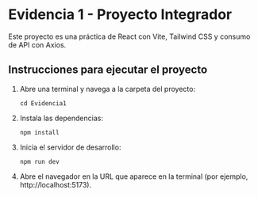 # Evidencia 1 - Proyecto Integrador

Este proyecto es una práctica de React con Vite, Tailwind CSS y consumo de API con Axios.

## Instrucciones para ejecutar el proyecto

1. Abre una terminal y navega a la carpeta del proyecto:
   ```
   cd Evidencia1
   ```
2. Instala las dependencias:
   ```
   npm install
   ```
3. Inicia el servidor de desarrollo:
   ```
   npm run dev
   ```
4. Abre el navegador en la URL que aparece en la terminal (por ejemplo, http://localhost:5173).

